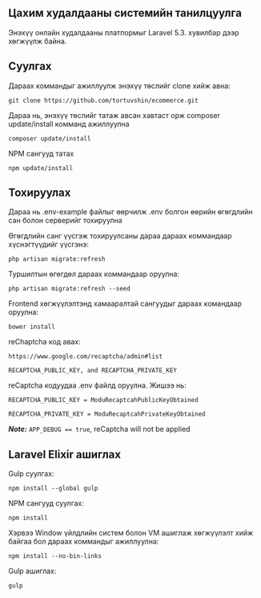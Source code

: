 ## Цахим худалдааны системийн танилцуулга

Энэхүү онлайн худалдааны платпормыг Laravel 5.3. хувилбар дээр хөгжүүлж байна.

<a name="installation"></a>
## Суулгах

Дараах коммандыг ажиллуулж энэхүү төслийг clone хийж авна:

```
git clone https://github.com/tortuvshin/ecommerce.git
```

Дараа нь, энэхүү төслийг татаж авсан хавтаст орж composer update/install комманд ажиллуулна

```
composer update/install
```

NPM сангууд татах
```
npm update/install
```

## Тохируулах

Дараа нь .env-example файлыг өөрчилж .env болгон өөрийн өгөгдлийн сан болон серверийг тохируулна

Өгөгдлийн санг үүсгэж тохируулсаны дараа дараах коммандаар хүснэгтүүдийг үүсгэнэ:

```
php artisan migrate:refresh
```

Туршилтын өгөгдөл дараах коммандаар оруулна:

```
php artisan migrate:refresh --seed
```
	
Frontend хөгжүүлэлтэнд хамааралтай сангуудыг дараах командаар оруулна:

```
bower install
```

reChaptcha код авах: 

```
https://www.google.com/recaptcha/admin#list
```

```
RECAPTCHA_PUBLIC_KEY, and RECAPTCHA_PRIVATE_KEY
```

reCaptcha кодуудаа .env файлд оруулна. Жишээ нь: 

```
RECAPTCHA_PUBLIC_KEY = ModuRecaptcahPublicKeyObtained

RECAPTCHA_PRIVATE_KEY = ModuRecaptcahPrivateKeyObtained
```

***Note:*** ```APP_DEBUG == true```, reCaptcha will not be applied

## Laravel Elixir ашиглах
 
 Gulp суулгах:

```
npm install --global gulp
```
NPM сангууд суулгах:

```
npm install 
```

Хэрвээ Window үйлдлийн систем  болон VM ашиглаж хөгжүүлэлт хийж байгаа бол дараах коммандыг ажиллуулна: 
```
npm install --no-bin-links
```
Gulp ашиглах:

```
gulp
```

